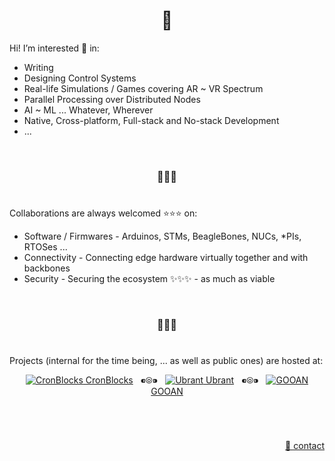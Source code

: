<h1 align="center">👋</h1>

Hi! I’m interested 👀 in:
  
  - Writing
  - Designing Control Systems
  - Real-life Simulations / Games covering AR ~ VR Spectrum
  - Parallel Processing over Distributed Nodes
  - AI ~ ML ... Whatever, Wherever
  - Native, Cross-platform, Full-stack and No-stack Development
  - ...


&nbsp;

<h3 align="center">💞️💞️💞️</h3>

# 

Collaborations are always welcomed :star::star::star: on:
  - Software / Firmwares - Arduinos, STMs, BeagleBones, NUCs, \*PIs, RTOSes ...
  - Connectivity - Connecting edge hardware virtually together and with backbones
  - Security - Securing the ecosystem ✨✨✨ - as much as viable


&nbsp;

<h3 align="center">🌱🌱🌱</h3>

# 

Projects (internal for the time being, ... as well as public ones) are hosted at:

<p align="center">
  <!--<a href="https://github.com/innolixir"><img src="https://avatars.githubusercontent.com/u/85053112?s=28&v=4" alt="Innolixir" /> Innolixir</a>
  &nbsp;&nbsp;⁌⦾⁍&nbsp;&nbsp;-->
  <a href="https://github.com/cronblocks"><img src="https://avatars.githubusercontent.com/u/86520771?s=28&v=4" alt="CronBlocks" /> CronBlocks</a>
  &nbsp;&nbsp;⁌⦾⁍&nbsp;&nbsp;
  <!--<a href="https://github.com/cronblocks-ai"><img src="https://avatars.githubusercontent.com/u/103107980?s=28&v=4" alt="CronBlocks AI" /> CronBlocks AI</a>
  &nbsp;&nbsp;⁌⦾⁍&nbsp;&nbsp;-->
  <a href="https://github.com/ubrant"><img src="https://avatars.githubusercontent.com/u/87671848?s=28&v=4" alt="Ubrant" /> Ubrant</a>
  &nbsp;&nbsp;⁌⦾⁍&nbsp;&nbsp;
  <a href="https://github.com/gooan"><img src="https://avatars.githubusercontent.com/u/87671960?s=28&v=4" alt="GOOAN" /> GOOAN</a>
</p>

&nbsp;

# 
<p align="right"><a href="mailto:anti.qazi@gmail.com">&#128231; contact</a></p>
